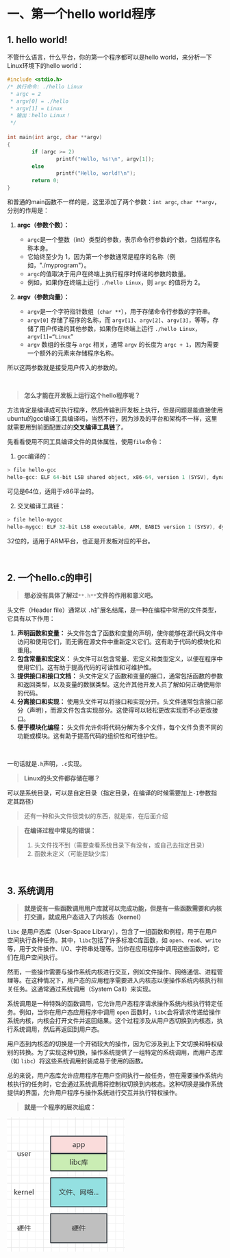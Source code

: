 # 一、第一个hello world程序

## 1. hello world!

不管什么语言，什么平台，你的第一个程序都可以是hello world，来分析一下Linux环境下的hello world：

```c
#include <stdio.h>
/* 执行命令: ./hello Linux
 * argc = 2
 * argv[0] = ./hello
 * argv[1] = Linux
 * 输出：hello Linux！
 */

int main(int argc, char **argv)
{
        if (argc >= 2)
                printf("Hello, %s!\n", argv[1]);
        else
                printf("Hello, world!\n");
        return 0;
}
```

和普通的main函数不一样的是，这里添加了两个参数：`int argc`​, `char **argv`​，分别的作用是：

1. **argc（参数个数）：**

    * ​`argc`​ 是一个整数（int）类型的参数，表示命令行参数的个数，包括程序名称本身。
    * 它始终至少为 1，因为第一个参数通常是程序的名称（例如，"./myprogram"）。
    * ​`argc`​ 的值取决于用户在终端上执行程序时传递的参数的数量。
    * 例如，如果你在终端上运行 `./hello Linux`​，则 `argc`​ 的值将为 2。
2. **argv（参数向量）：**

    * ​`argv`​ 是一个字符指针数组（`char **`​），用于存储命令行参数的字符串。
    * ​`argv[0]`​ 存储了程序的名称，而 `argv[1]`​、`argv[2]`​、`argv[3]`​，等等，存储了用户传递的其他参数，如果你在终端上运行 `./hello Linux`​，`argv[1]=“Linux”`​
    * ​`argv`​ 数组的长度与 `argc`​ 相关，通常 `argv`​ 的长度为 `argc + 1`​，因为需要一个额外的元素来存储程序名称。

所以这两参数就是接受用户传入的参数的。

‍

> **怎么才能在开发板上运行这个hello程序呢？**

方法肯定是编译成可执行程序，然后传输到开发板上执行，但是问题是能直接使用ubuntu的gcc编译工具编译吗，当然不行，因为涉及的平台和架构不一样，这里就需要用到前面配置过的**交叉编译工具链**了。

先看看使用不同工具编译文件的具体属性，使用`file`​命令：

1. gcc编译的：

```c
> file hello-gcc
hello-gcc: ELF 64-bit LSB shared object, x86-64, version 1 (SYSV), dynamically linked, interpreter /lib64/ld-linux-x86-64.so.2, BuildID[sha1]=c6041b3088d4587d9f40e68f61f51441f875e7ab, for GNU/Linux 3.2.0, not stripped
```

可见是64位，适用于x86平台的。

2. 交叉编译工具链：

```c
> file hello-mygcc
hello-mygcc: ELF 32-bit LSB executable, ARM, EABI5 version 1 (SYSV), dynamically linked, interpreter /lib/ld-linux-armhf.so.3, for GNU/Linux 4.9.0, not stripped
```

32位的，适用于ARM平台，也正是开发板对应的平台。

‍

## 2. 一个hello.c的申引

> **想必没有具体了解过**​ `**.h**`​**文件的作用和意义吧。**

头文件（Header file）通常以 `.h`​ 扩展名结尾，是一种在编程中常用的文件类型，它具有以下作用：

1. **声明函数和变量：**  头文件包含了函数和变量的声明，使你能够在源代码文件中访问和使用它们，而无需在源文件中重新定义它们。这有助于代码的模块化和重用。
2. **包含常量和宏定义：**  头文件可以包含常量、宏定义和类型定义，以便在程序中使用它们。这有助于提高代码的可读性和可维护性。
3. **提供接口和接口文档：**  头文件定义了函数和变量的接口，通常包括函数的参数和返回类型，以及变量的数据类型。这允许其他开发人员了解如何正确使用你的代码。
4. **分离接口和实现：**  使用头文件可以将接口和实现分开。头文件通常包含接口部分（声明），而源文件包含实现部分。这使得可以轻松更改实现而不必更改接口。
5. **便于模块化编程：**  头文件允许你将代码分解为多个文件，每个文件负责不同的功能或模块。这有助于提高代码的组织性和可维护性。

‍

一句话就是`.h`​声明，`.c`​实现。

> **Linux的头文件都存储在哪？**

可以是系统目录，可以是自定目录（指定目录，在编译的时候需要加上`-I`​参数指定其路径）

> 还有一种和头文件很类似的东西，就是库，在后面介绍

> **在编译过程中常见的错误：**
>
> 1. 头文件找不到（需要查看系统目录下有没有，或自己去指定目录）
> 2. 函数未定义（可能是缺少库）

‍

## 3. 系统调用

> **就是说有一些函数调用用户库就可以完成功能，但是有一些函数需要和内核打交道，就成用户态进入了内核态（kernel）**

 `libc`​ 是用户态库（User-Space Library），包含了一组函数和例程，用于在用户空间执行各种任务。其中，`libc`​ 包括了许多标准C库函数，如 `open`​、`read`​、`write`​ 等，用于文件操作、I/O、字符串处理等。当你在应用程序中调用这些函数时，它们在用户空间执行。

然而，一些操作需要与操作系统内核进行交互，例如文件操作、网络通信、进程管理等。在这种情况下，用户态的应用程序需要进入内核态以便操作系统内核执行相关任务。这通常通过系统调用（System Call）来实现。

系统调用是一种特殊的函数调用，它允许用户态程序请求操作系统内核执行特定任务。例如，当你在用户态应用程序中调用 `open`​ 函数时，`libc`​ 会将请求传递给操作系统内核，内核会打开文件并返回结果。这个过程涉及从用户态切换到内核态，执行系统调用，然后再返回到用户态。

用户态到内核态的切换是一个开销较大的操作，因为它涉及到上下文切换和特权级别的转换。为了实现这种切换，操作系统提供了一组特定的系统调用，而用户态库（如 `libc`​）将这些系统调用封装成易于使用的函数。

总的来说，用户态库允许应用程序在用户空间执行一般任务，但在需要操作系统内核执行的任务时，它会通过系统调用将控制权切换到内核态。这种切换是操作系统提供的界面，允许用户程序与操作系统进行交互并执行特权操作。

> **就是一个程序的层次组成：**

​![image](assets/image-20231022182728-u8r2dib.png)​

‍

